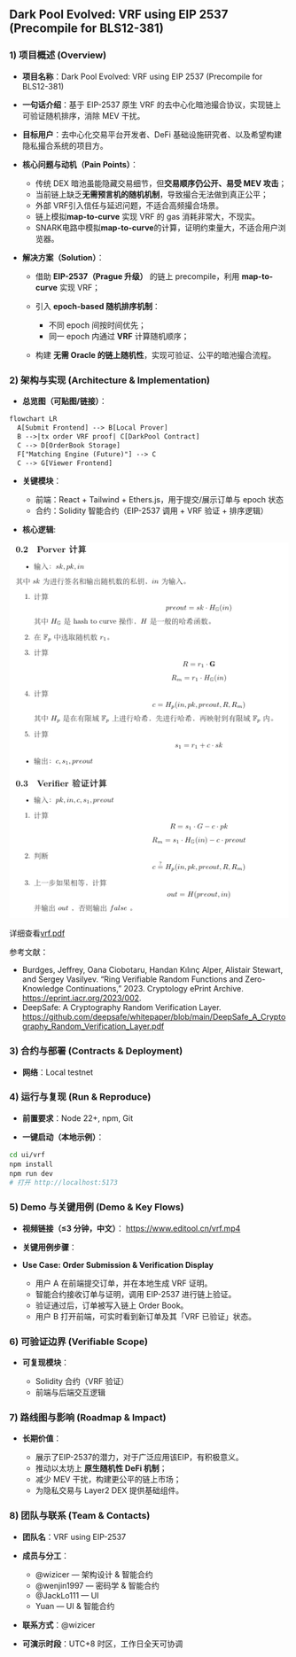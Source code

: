 ## Dark Pool Evolved: VRF using EIP 2537 (Precompile for BLS12-381)

### 1) 项目概述 (Overview)

* **项目名称**：Dark Pool Evolved: VRF using EIP 2537 (Precompile for BLS12-381)
* **一句话介绍**：基于 EIP-2537 原生 VRF 的去中心化暗池撮合协议，实现链上可验证随机排序，消除 MEV 干扰。
* **目标用户**：去中心化交易平台开发者、DeFi 基础设施研究者、以及希望构建隐私撮合系统的项目方。
* **核心问题与动机（Pain Points）**：

  * 传统 DEX 暗池虽能隐藏交易细节，但**交易顺序仍公开、易受 MEV 攻击**；
  * 当前链上缺乏**无需预言机的随机机制**，导致撮合无法做到真正公平；
  * 外部 VRF引入信任与延迟问题，不适合高频撮合场景。
  * 链上模拟**map-to-curve** 实现 VRF 的 gas 消耗非常大，不现实。
  * SNARK电路中模拟**map-to-curve**的计算，证明约束量大，不适合用户浏览器。
* **解决方案（Solution）**：

  * 借助 **EIP-2537（Prague 升级）** 的链上 precompile，利用 **map-to-curve** 实现 VRF；
  * 引入 **epoch-based 随机排序机制**：

    * 不同 epoch 间按时间优先；
    * 同一 epoch 内通过 **VRF** 计算随机顺序；
  * 构建 **无需 Oracle 的链上随机性**，实现可验证、公平的暗池撮合流程。

### 2) 架构与实现 (Architecture & Implementation)

* **总览图（可贴图/链接）**：
```mermaid
flowchart LR
  A[Submit Frontend] --> B[Local Prover]
  B -->|tx order VRF proof| C[DarkPool Contract]
  C --> D[OrderBook Storage]
  F["Matching Engine (Future)"] --> C
  C --> G[Viewer Frontend]
```

* **关键模块**：

  * 前端：React + Tailwind + Ethers.js，用于提交/展示订单与 epoch 状态
  * 合约：Solidity 智能合约（EIP-2537 调用 + VRF 验证 + 排序逻辑）

* **核心逻辑**:

![](./formula.png)

详细查看[vrf.pdf](./vrf_research/docs/vrf.pdf)

参考文献：
- Burdges, Jeffrey, Oana Ciobotaru, Handan Kılınç Alper, Alistair Stewart, and Sergey Vasilyev. “Ring Verifiable Random Functions and Zero-Knowledge Continuations,” 2023. Cryptology ePrint Archive. https://eprint.iacr.org/2023/002.
- DeepSafe: A Cryptography Random Verification Layer. https://github.com/deepsafe/whitepaper/blob/main/DeepSafe_A_Cryptography_Random_Verification_Layer.pdf


### 3) 合约与部署 (Contracts & Deployment)

* **网络**：Local testnet

### 4) 运行与复现 (Run & Reproduce)

* **前置要求**：Node 22+, npm, Git

* **一键启动（本地示例）**：

```bash
cd ui/vrf
npm install
npm run dev
# 打开 http://localhost:5173
```

### 5) Demo 与关键用例 (Demo & Key Flows)

* **视频链接（≤3 分钟，中文）**： https://www.editool.cn/vrf.mp4
* **关键用例步骤**：

* **Use Case: Order Submission & Verification Display**

  * 用户 A 在前端提交订单，并在本地生成 VRF 证明。
  * 智能合约接收订单与证明，调用 EIP-2537 进行链上验证。
  * 验证通过后，订单被写入链上 Order Book。
  * 用户 B 打开前端，可实时看到新订单及其「VRF 已验证」状态。

### 6) 可验证边界 (Verifiable Scope)

* **可复现模块**：

  * Solidity 合约（VRF 验证）
  * 前端与后端交互逻辑

### 7) 路线图与影响 (Roadmap & Impact)

* **长期价值**：

  * 展示了EIP-2537的潜力，对于广泛应用该EIP，有积极意义。
  * 推动以太坊上 **原生随机性 DeFi 机制**；
  * 减少 MEV 干扰，构建更公平的链上市场；
  * 为隐私交易与 Layer2 DEX 提供基础组件。

### 8) 团队与联系 (Team & Contacts)

* **团队名**：VRF using EIP-2537
* **成员与分工**：

  * @wizicer — 架构设计 & 智能合约
  * @wenjin1997 — 密码学 & 智能合约
  * @JackLo111 — UI
  * Yuan — UI & 智能合约
* **联系方式**：@wizicer
* **可演示时段**：UTC+8 时区，工作日全天可协调